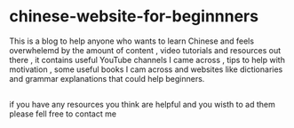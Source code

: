 # chinese-website-for-beginnners
This  is a blog to help anyone who wants to learn Chinese and feels overwhelemd by the amount of content , video tutorials and resources out there , it contains useful YouTube channels I came across , tips to help with motivation , some useful books I cam across and websites like dictionaries and grammar explanations that could help beginners.
##
if you have any resources you think are helpful and you wisth to ad them please fell free to contact me
